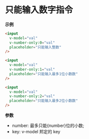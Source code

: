 # 只能输入数字指令

**示例**
```html
<input
  v-model="val"
  v-number-only:0="val"
  placeholder="只能输入整数"
/>

<input
  v-model="val"
  v-number-only:1="val"
  placeholder="只能输入最多1位小数数"
/>

<input
  v-model="val"
  v-number-only:2="val"
  placeholder="只能输入最多2位小数数"
/>
```

**参数**
- number: 最多只能{number}位的小数;
- key: v-model 邦定的 key
